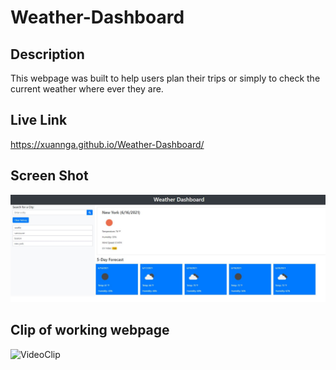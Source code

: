 # Weather-Dashboard

## Description
This webpage was built to help users plan their trips or simply to check the current weather where ever they are. 

## Live Link 
https://xuannga.github.io/Weather-Dashboard/

## Screen Shot
![screenshot](/assets/images/screenshot.JPG)

## Clip of working webpage
![VideoClip](/assets/images/WeatherDashboard.gif)

